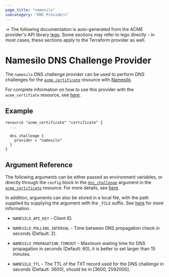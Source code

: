 ```yaml
---
page_title: "namesilo"
subcategory: "DNS Providers"
---
```


-> The following documentation is auto-generated from the ACME
provider's API library [lego](https://go-acme.github.io/lego/).  Some
sections may refer to lego directly - in most cases, these sections
apply to the Terraform provider as well.

# Namesilo DNS Challenge Provider

The `namesilo` DNS challenge provider can be used to perform DNS challenges for
the [`acme_certificate`][resource-acme-certificate] resource with
[Namesilo](https://www.namesilo.com/).

[resource-acme-certificate]: ../resources/certificate.md

For complete information on how to use this provider with the `acme_certifiate`
resource, see [here][resource-acme-certificate-dns-challenges].

[resource-acme-certificate-dns-challenges]: ../resources/certificate.md#using-dns-challenges

## Example

```hcl
resource "acme_certificate" "certificate" {
  ...

  dns_challenge {
    provider = "namesilo"
  }
}
```
## Argument Reference

The following arguments can be either passed as environment variables, or
directly through the `config` block in the
[`dns_challenge`][resource-acme-certificate-dns-challenge-arg] argument in the
[`acme_certificate`][resource-acme-certificate] resource. For more details, see
[here][resource-acme-certificate-dns-challenges].

[resource-acme-certificate-dns-challenge-arg]: ../resources/certificate.md#dns_challenge

In addition, arguments can also be stored in a local file, with the path
supplied by supplying the argument with the `_FILE` suffix. See
[here][acme-certificate-file-arg-example] for more information.

[acme-certificate-file-arg-example]: ../resources/certificate.md#using-variable-files-for-provider-arguments

* `NAMESILO_API_KEY` - Client ID.

* `NAMESILO_POLLING_INTERVAL` - Time between DNS propagation check in seconds (Default: 2).
* `NAMESILO_PROPAGATION_TIMEOUT` - Maximum waiting time for DNS propagation in seconds (Default: 60), it is better to set larger than 15 minutes.
* `NAMESILO_TTL` - The TTL of the TXT record used for the DNS challenge in seconds (Default: 3600), should be in [3600, 2592000].


